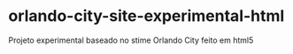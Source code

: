 # orlando-city-site-experimental-html
Projeto experimental baseado no stime Orlando City feito em html5
